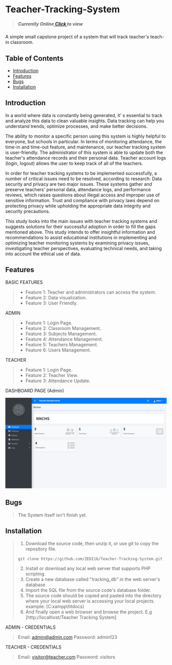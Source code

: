 # Teacher-Tracking-System
> <h5>Currently Online<a href="https://ttsnash.rf.gd/" target="_blank" rel="noopener"> Click </a> to view</h5>
A simple small capstone project of a system that will track teacher's teach-in classroom.


## Table of Contents

- [Introduction](#introduction)
- [Features](#features)
- [Bugs](#bugs)
- [Installation](#installation)

## Introduction

In  a  world   where   data   is   constantly   being generated,   it' s   essential   to   track   and   analyze this   data   to   clean   valuable   insights.   Data tracking   can   help   you   understand   trends, optimize   processes,   and   make   better   decisions.

The ability to monitor a specific person using this system is highly helpful to everyone, but schools in particular.   In terms of monitoring attendance, the time-in and time-out feature, and maintenance, our teacher tracking system is user-friendly. The administrator of this system is able to update both the teacher's attendance records and their personal data. Teacher account logs (login, logout) allows the user to keep track of all of the teachers.

In order for teacher tracking systems to be implemented successfully, a number of critical issues need to be resolved, according to research. Data security and privacy are two major issues. These systems gather and preserve teachers' personal data, attendance logs, and performance reviews, which raises questions about illegal access and improper use of sensitive information. Trust and compliance with privacy laws depend on protecting privacy while upholding the appropriate data integrity and security precautions.

This study looks into the main issues with teacher tracking systems and suggests solutions for their successful adoption in order to fill the gaps mentioned above. This study intends to offer insightful information and recommendations to assist educational institutions in implementing and optimizing teacher monitoring systems by examining privacy issues, investigating teacher perspectives, evaluating technical needs, and taking into account the ethical use of data.


## Features

BASIC FEATURES

>- Feature 1: Teacher and administrators can access the system.
>- Feature 2: Data visualization.
>- Feature 3: User Friendly.

ADMIN

>- Feature 1: Login Page.
>- Feature 2: Classroom Management.
>- Feature 3: Subjects Management.
>- Feature 4: Attendance Management.
>- Feature 5: Teachers Management.
>- Feature 6: Users Management.

TEACHER

>- Feature 1: Login Page.
>- Feature 2: Teacher View.
>- Feature 3: Attendance Update.

DASHBOARD PAGE (Admin)

![ProjectImage](https://github.com/ZEDI16/Teacher-Tracking-System/blob/main/assets/uploads/sdfsdf.png)

## Bugs

>The System Itself isn't finish yet.


## Installation

>1. Download the source code, then unzip it, or use git to copy the repository file. 
>```shell
>git clone https://github.com/ZEDI16/Teacher-Tracking-System.git
>```
>2. Install or download any local web server that supports PHP scripting.
>3. Create a new database called "tracking_db" in the web server's database
>4. Import the SQL file from the source code's database folder.
>5. The source code should be copied and pasted into the directory where your local web server is accessing your local projects. example: (C:xampp\htdocs)
>6. And finally open a web browser and browse the project. E.g [http://localhost/Teacher Tracking System]


ADMIN - CREDENTIALS
> Email: admin@admin.com
> Password: admin123

TEACHER - CREDENTIALS
> Email: visitor@teacher.com
> Password: visitors


